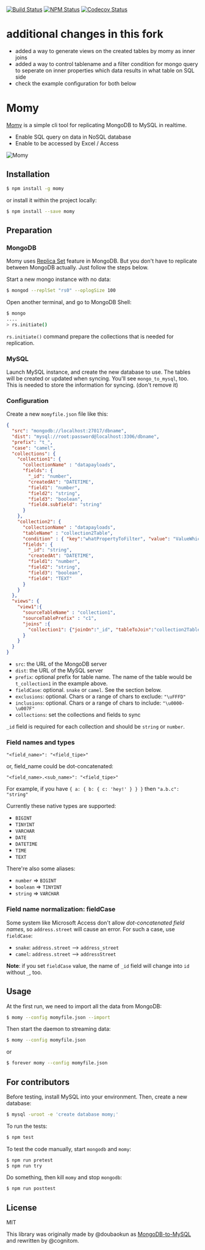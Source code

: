 [![Build Status][circle-image]][circle-url]
[![NPM Status][npm-image]][npm-url]
[![Codecov Status][codecov-image]][codecov-url]

# additional changes in this fork

- added a way to generate views on the created tables by momy as inner joins
- added a way to control tablename and a filter condition for mongo query to seperate on inner properties which data results in what table on SQL side 
- check the example configuration for both below

# Momy

[Momy](https://goo.gl/maps/s9hXxKyoACv) is a simple cli tool for replicating MongoDB to MySQL in realtime.

- Enable SQL query on data in NoSQL database
- Enable to be accessed by Excel / Access

![Momy](images/concept.png)

## Installation

```bash
$ npm install -g momy
```

or install it within the project locally:

```bash
$ npm install --save momy
```

## Preparation

### MongoDB

Momy uses [Replica Set](http://docs.mongodb.org/manual/replication/) feature in MongoDB. But you don't have to replicate between MongoDB actually. Just follow the steps below.

Start a new mongo instance with no data:

```bash
$ mongod --replSet "rs0" --oplogSize 100
```

Open another terminal, and go to MongoDB Shell:

```bash
$ mongo
....
> rs.initiate()
```

`rs.initiate()` command prepare the collections that is needed for replication.

### MySQL

Launch MySQL instance, and create the new database to use. The tables will be created or updated when syncing. You'll see `mongo_to_mysql`, too. This is needed to store the information for syncing. (don't remove it)

### Configuration

Create a new `momyfile.json` file like this:

```json
{
  "src": "mongodb://localhost:27017/dbname",
  "dist": "mysql://root:password@localhost:3306/dbname",
  "prefix": "t_",
  "case": "camel",
  "collections": {
    "collection1": {
      "collectionName" : "datapayloads",
      "fields": {
        "_id": "number",
        "createdAt": "DATETIME",
        "field1": "number",
        "field2": "string",
        "field3": "boolean",
        "field4.subfield": "string"
      }
    },
    "collection2": {
      "collectionName" : "datapayloads",
      "tableName" : "collection2Table",
      "condition" : { "key":"whatPropertyToFilter", "value": "ValueWhichShouldBeEqual" },
      "fields": {
        "_id": "string",
        "createdAt": "DATETIME",
        "field1": "number",
        "field2": "string",
        "field3": "boolean",
        "field4": "TEXT"
      }
    }
  },
  "views": {
    "view1":{
      "sourceTableName" : "collection1",
      "sourceTablePrefix" : "c1",
      "joins" :{
        "collection1": {"joinOn":"_id", "tableToJoin":"collection2Table", "joinBy":"field1", "joinIDfrom":"a", "joinIDto":"b",    "targetTablePrefix":"c2"}
      }
    }
  }
}
```

- `src`: the URL of the MongoDB server
- `dist`: the URL of the MySQL server
- `prefix`: optional prefix for table name. The name of the table would be `t_collection1` in the example above.
- `fieldCase`: optional. `snake` or `camel`. See the section below.
- `exclusions`: optional. Chars or a range of chars to exclude: `"\uFFFD"`
- `inclusions`: optional. Chars or a range of chars to include: `"\u0000-\u007F"`
- `collections`: set the collections and fields to sync

`_id` field is required for each collection and should be `string` or `number`.

### Field names and types

```
"<field_name>": "<field_tipe>"
```
or, field_name could be dot-concatenated:
```
"<field_name>.<sub_name>": "<field_tipe>"
```

For example, if you have `{ a: { b: { c: 'hey!' } } }` then `"a.b.c": "string"`

Currently these native types are supported:

- `BIGINT`
- `TINYINT`
- `VARCHAR`
- `DATE`
- `DATETIME`
- `TIME`
- `TEXT`

There're also some aliases:

- `number` => `BIGINT`
- `boolean` => `TINYINT`
- `string` => `VARCHAR`

### Field name normalization: fieldCase

Some system like Microsoft Access don't allow *dot-concatenated field names*, so `address.street` will cause an error. For such a case, use `fieldCase`:

- `snake`: `address.street` --> `address_street`
- `camel`: `address.street` --> `addressStreet`

**Note**: if you set `fieldCase` value, the name of `_id` field will change into `id` without `_`, too.

## Usage

At the first run, we need to import all the data from MongoDB:

```bash
$ momy --config momyfile.json --import
```

Then start the daemon to streaming data:

```bash
$ momy --config momyfile.json
```

or

```bash
$ forever momy --config momyfile.json
```

## For contributors

Before testing, install MySQL into your environment. Then, create a new database:

```bash
$ mysql -uroot -e 'create database momy;'
```

To run the tests:

```bash
$ npm test
```

To test the code manually, start `mongodb` and `momy`:

```bash
$ npm run pretest
$ npm run try
```

Do something, then kill `momy` and stop `mongodb`:

```bash
$ npm run posttest
```

## License

MIT

This library was originally made by @doubaokun as [MongoDB-to-MySQL](https://github.com/doubaokun/MongoDB-to-MySQL) and rewritten by @cognitom.

[circle-image]:https://img.shields.io/circleci/project/github/cognitom/momy.svg?style=flat-square
[circle-url]:https://circleci.com/gh/cognitom/momy
[npm-image]:https://img.shields.io/npm/v/momy.svg?style=flat-square
[npm-url]:https://www.npmjs.com/package/momy
[codecov-image]:https://img.shields.io/codecov/c/github/cognitom/momy.svg?style=flat-square
[codecov-url]:https://codecov.io/gh/cognitom/momy
